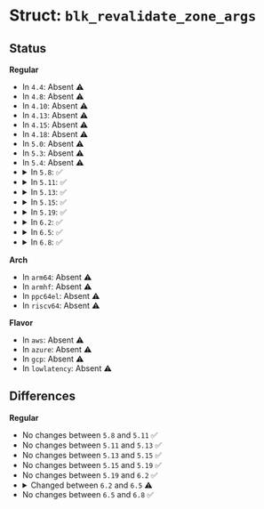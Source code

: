 # Struct: <code>blk_revalidate_zone_args</code>

## Status
<b>Regular</b>
<ul>
<li>
In <code>4.4</code>: Absent ⚠️
</li>
<li>
In <code>4.8</code>: Absent ⚠️
</li>
<li>
In <code>4.10</code>: Absent ⚠️
</li>
<li>
In <code>4.13</code>: Absent ⚠️
</li>
<li>
In <code>4.15</code>: Absent ⚠️
</li>
<li>
In <code>4.18</code>: Absent ⚠️
</li>
<li>
In <code>5.0</code>: Absent ⚠️
</li>
<li>
In <code>5.3</code>: Absent ⚠️
</li>
<li>
In <code>5.4</code>: Absent ⚠️
</li>
<li>
<details>
<summary>In <code>5.8</code>: ✅</summary>

```c
struct blk_revalidate_zone_args {
    struct gendisk *disk;
    long unsigned int *conv_zones_bitmap;
    long unsigned int *seq_zones_wlock;
    unsigned int nr_zones;
    sector_t zone_sectors;
    sector_t sector;
};
```
</details>
</li>
<li>
<details>
<summary>In <code>5.11</code>: ✅</summary>

```c
struct blk_revalidate_zone_args {
    struct gendisk *disk;
    long unsigned int *conv_zones_bitmap;
    long unsigned int *seq_zones_wlock;
    unsigned int nr_zones;
    sector_t zone_sectors;
    sector_t sector;
};
```
</details>
</li>
<li>
<details>
<summary>In <code>5.13</code>: ✅</summary>

```c
struct blk_revalidate_zone_args {
    struct gendisk *disk;
    long unsigned int *conv_zones_bitmap;
    long unsigned int *seq_zones_wlock;
    unsigned int nr_zones;
    sector_t zone_sectors;
    sector_t sector;
};
```
</details>
</li>
<li>
<details>
<summary>In <code>5.15</code>: ✅</summary>

```c
struct blk_revalidate_zone_args {
    struct gendisk *disk;
    long unsigned int *conv_zones_bitmap;
    long unsigned int *seq_zones_wlock;
    unsigned int nr_zones;
    sector_t zone_sectors;
    sector_t sector;
};
```
</details>
</li>
<li>
<details>
<summary>In <code>5.19</code>: ✅</summary>

```c
struct blk_revalidate_zone_args {
    struct gendisk *disk;
    long unsigned int *conv_zones_bitmap;
    long unsigned int *seq_zones_wlock;
    unsigned int nr_zones;
    sector_t zone_sectors;
    sector_t sector;
};
```
</details>
</li>
<li>
<details>
<summary>In <code>6.2</code>: ✅</summary>

```c
struct blk_revalidate_zone_args {
    struct gendisk *disk;
    long unsigned int *conv_zones_bitmap;
    long unsigned int *seq_zones_wlock;
    unsigned int nr_zones;
    sector_t zone_sectors;
    sector_t sector;
};
```
</details>
</li>
<li>
<details>
<summary>In <code>6.5</code>: ✅</summary>

```c
struct blk_revalidate_zone_args {
    struct gendisk *disk;
    long unsigned int *conv_zones_bitmap;
    long unsigned int *seq_zones_wlock;
    unsigned int nr_zones;
    sector_t sector;
};
```
</details>
</li>
<li>
<details>
<summary>In <code>6.8</code>: ✅</summary>

```c
struct blk_revalidate_zone_args {
    struct gendisk *disk;
    long unsigned int *conv_zones_bitmap;
    long unsigned int *seq_zones_wlock;
    unsigned int nr_zones;
    sector_t sector;
};
```
</details>
</li>
</ul>
<b>Arch</b>
<ul>
<li>
In <code>arm64</code>: Absent ⚠️
</li>
<li>
In <code>armhf</code>: Absent ⚠️
</li>
<li>
In <code>ppc64el</code>: Absent ⚠️
</li>
<li>
In <code>riscv64</code>: Absent ⚠️
</li>
</ul>
<b>Flavor</b>
<ul>
<li>
In <code>aws</code>: Absent ⚠️
</li>
<li>
In <code>azure</code>: Absent ⚠️
</li>
<li>
In <code>gcp</code>: Absent ⚠️
</li>
<li>
In <code>lowlatency</code>: Absent ⚠️
</li>
</ul>

## Differences
<b>Regular</b>
<ul>
<li>
No changes between <code>5.8</code> and <code>5.11</code> ✅
</li>
<li>
No changes between <code>5.11</code> and <code>5.13</code> ✅
</li>
<li>
No changes between <code>5.13</code> and <code>5.15</code> ✅
</li>
<li>
No changes between <code>5.15</code> and <code>5.19</code> ✅
</li>
<li>
No changes between <code>5.19</code> and <code>6.2</code> ✅
</li>
<li>
<details>
<summary>Changed between <code>6.2</code> and <code>6.5</code> ⚠️</summary>
<ul>
<li>
<b>Field removed. </b>
<code>sector_t zone_sectors</code>
</li>
</ul>
</details>
</li>
<li>
No changes between <code>6.5</code> and <code>6.8</code> ✅
</li>
</ul>
